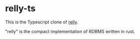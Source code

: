 # relly-ts

This is the Typescript clone of [relly](https://github.com/KOBA789/relly).

"relly" is the compact implementation of RDBMS written in rust.

